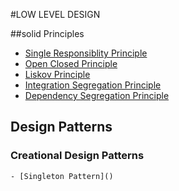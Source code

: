 #LOW LEVEL DESIGN 

##solid Principles
- [Single Responsiblity Principle]()
- [Open Closed Principle ]()
- [Liskov Principle]()
- [Integration Segregation Principle]()
- [Dependency Segregation Principle]()

## Design Patterns
  ### Creational Design Patterns
    - [Singleton Pattern]()
    
